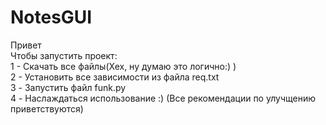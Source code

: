 # NotesGUI
Привет <br>
Чтобы запустить проект: <br>
1 - Скачать все файлы(Хех, ну думаю это логично:) ) <br>
2 - Установить все зависимости из файла req.txt <br>
3 - Запустить файл funk.py <br>
4 - Наслаждаться использование :) (Все рекомендации по улучщению приветствуются)<br>
